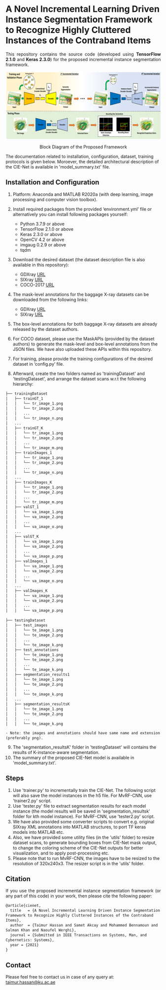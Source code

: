 # A Novel Incremental Learning Driven Instance Segmentation Framework to Recognize Highly Cluttered Instances of the Contraband Items
<p align="justify">
This repository contains the source code (developed using <b>TensorFlow 2.1.0</b> and <b>Keras 2.3.0</b>) for the proposed incremental instance segmentation framework.
</p>

![Block-Diagram](/images/BD.jpg) 
<p align="center"> Block Diagram of the Proposed Framework</p>

The documentation related to installation, configuration, dataset, training protocols is given below. Moroever, the detailed architectural description of the CIE-Net is available in 'model_summary.txt' file.

## Installation and Configuration
<p align="justify">
   
1) Platform: Anaconda and MATLAB R2020a (with deep learning, image processing and computer vision toolbox).
2) Install required packages from the provided ‘environment.yml’ file or alternatively you can install following packages yourself:
   - Python 3.7.9 or above
   - TensorFlow 2.1.0 or above 
   - Keras 2.3.0 or above
   - OpenCV 4.2 or above
   - imgaug 0.2.9 or above
   - tqdm   
3) Download the desired dataset (the dataset description file is also available in this repository):
   - GDXray [URL](https://domingomery.ing.puc.cl/material/gdxray/)
   - SIXray [URL](https://github.com/MeioJane/SIXray)
   - COCO-2017 [URL](https://cocodataset.org/#download)
4) The mask-level annotations for the baggage X-ray datasets can be downloaded from the following links:
   - GDXray [URL](https://drive.google.com/file/d/1P3bUCCiY0eOCPF-PVJf_Ag4NQQ7SkzUW/view?usp=sharing)
   - SIXray [URL](https://drive.google.com/file/d/1OrigspHr4C6jXywZWif9dp2Pr6odWEwX/view?usp=sharing)
   <!-- https://drive.google.com/file/d/1-fh5OxgqHzp1Ue7iQNo8YF09AT0feakY/view?usp=sharing -->

5) The box-level annotations for both baggage X-ray datasets are already released by the dataset authors. 

6) For COCO dataset, please use the MaskAPIs (provided by the dataset authors) to generate the mask-level and box-level annotations from the JSON files. We have also uploaded these APIs within this repository.

7) For training, please provide the training configurations of the desired dataset in ‘config.py’ file.

8) Afterward, create the two folders named as 'trainingDataset' and 'testingDataset', and arrange the dataset scans w.r.t the following hierarchy:

```
├── trainingDataset
│   ├── trainGT_1
│   │   └── tr_image_1.png
│   │   └── tr_image_2.png
│   │   ...
│   │   └── tr_image_n.png
│   ...
│   ├── trainGT_K
│   │   └── tr_image_1.png
│   │   └── tr_image_2.png
│   │   ...
│   │   └── tr_image_m.png
│   ├── trainImages_1
│   │   └── tr_image_1.png
│   │   └── tr_image_2.png
│   │   ...
│   │   └── tr_image_n.png
│   ...
│   ├── trainImages_K
│   │   └── tr_image_1.png
│   │   └── tr_image_2.png
│   │   ...
│   │   └── tr_image_m.png
│   ├── valGT_1
│   │   └── va_image_1.png
│   │   └── va_image_2.png
│   │   ...
│   │   └── va_image_o.png
│   ...
│   ├── valGT_K
│   │   └── va_image_1.png
│   │   └── va_image_2.png
│   │   ...
│   │   └── va_image_p.png
│   ├── valImages_1
│   │   └── va_image_1.png
│   │   └── va_image_2.png
│   │   ...
│   │   └── va_image_o.png
│   ...
│   ├── valImages_K
│   │   └── va_image_1.png
│   │   └── va_image_2.png
│   │   ...
│   │   └── va_image_p.png

├── testingDataset
│   ├── test_images
│   │   └── te_image_1.png
│   │   └── te_image_2.png
│   │   ...
│   │   └── te_image_k.png
│   ├── test_annotations
│   │   └── te_image_1.png
│   │   └── te_image_2.png
│   │   ...
│   │   └── te_image_k.png
│   ├── segmentation_results1
│   │   └── te_image_1.png
│   │   └── te_image_2.png
│   │   ...
│   │   └── te_image_k.png
│   ...
│   ├── segmentation_resultsK
│   │   └── te_image_1.png
│   │   └── te_image_2.png
│   │   ...
│   │   └── te_image_k.png
```
    - Note: the images and annotations should have same name and extension (preferably png).

9) The 'segmentation_resultsK' folder in 'testingDataset' will contains the results of K-instance-aware segmentation.
10) The summary of the proposed CIE-Net model is available in 'model_summary.txt'.
</p>

## Steps
<p align="justify">
   
1) Use 'trainer.py' to incrementally train the CIE-Net. The following script will also save the model instances in the h5 file. For MvRF-CNN, use 'trainer2.py' script.
2) Use 'tester.py' file to extract segmentation results for each model instance (the model results will be saved in 'segmentation_resultsk' folder for kth model instance). For MvRF-CNN, use 'tester2.py' script.
3) We have also provided some converter scripts to convert e.g. original SIXray XML annotations into MATLAB structures, to port TF keras models into MATLAB etc.
4) Also, we have provided some utility files (in the 'utils' folder) to resize dataset scans, to generate bounding boxes from CIE-Net mask output, to change the coloring scheme of the CIE-Net outputs for better visualization, and to apply post-processing etc. 
5) Please note that to run MvRF-CNN, the images have to be resized to the resolution of 320x240x3. The resizer script is in the 'utils' folder.

</p>

## Citation
<p align="justify">
If you use the proposed incremental instance segmentation framework (or any part of this code) in your work, then please cite the following paper:
</p>

```
@article{cienet,
  title   = {A Novel Incremental Learning Driven Instance Segmentation Framework to Recognize Highly Cluttered Instances of the Contraband Items},
  author  = {Taimur Hassan and Samet Akcay and Mohammed Bennamoun and Salman Khan and Naoufel Werghi},
  journal = {Submitted in IEEE Transactions on Systems, Man, and Cybernetics: Systems},
  year = {2021}
}
```

## Contact
Please feel free to contact us in case of any query at: taimur.hassan@ku.ac.ae
